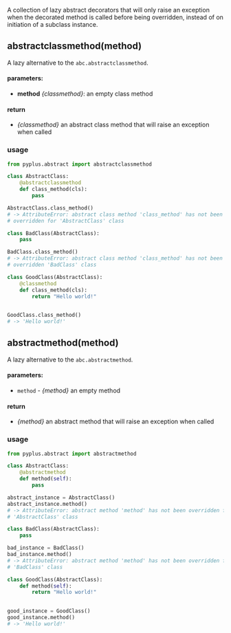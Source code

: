 A collection of lazy abstract decorators that will only raise an exception when the decorated method is called before
being overridden, instead of on initiation of a subclass instance.

## abstractclassmethod(method)

A lazy alternative to the `abc.abstractclassmethod`.

#### parameters:
* **method** *{classmethod}*: an empty class method

#### return 
* *{classmethod}* an abstract class method that will raise an exception when called

### usage
```python
from pyplus.abstract import abstractclassmethod

class AbstractClass:
    @abstractclassmethod
    def class_method(cls):
        pass

AbstractClass.class_method()
# -> AttributeError: abstract class method 'class_method' has not been 
# overridden for 'AbstractClass' class

class BadClass(AbstractClass):
    pass

BadClass.class_method()
# -> AttributeError: abstract class method 'class_method' has not been 
# overridden 'BadClass' class

class GoodClass(AbstractClass):
    @classmethod
    def class_method(cls):
        return "Hello world!"
    

GoodClass.class_method()
# -> 'Hello world!'

```


## abstractmethod(method)

A lazy alternative to the `abc.abstractmethod`.

#### parameters:
* `method` - *{method}* an empty method

#### return 
* *{method}* an abstract method that will raise an exception when called

### usage
```python
from pyplus.abstract import abstractmethod

class AbstractClass:
    @abstractmethod
    def method(self):
        pass

abstract_instance = AbstractClass()
abstract_instance.method()
# -> AttributeError: abstract method 'method' has not been overridden for 
# 'AbstractClass' class

class BadClass(AbstractClass):
    pass

bad_instance = BadClass()
bad_instance.method()
# -> AttributeError: abstract method 'method' has not been overridden for 
# 'BadClass' class

class GoodClass(AbstractClass):
    def method(self):
        return "Hello world!"
    

good_instance = GoodClass()
good_instance.method()
# -> 'Hello world!'

```
